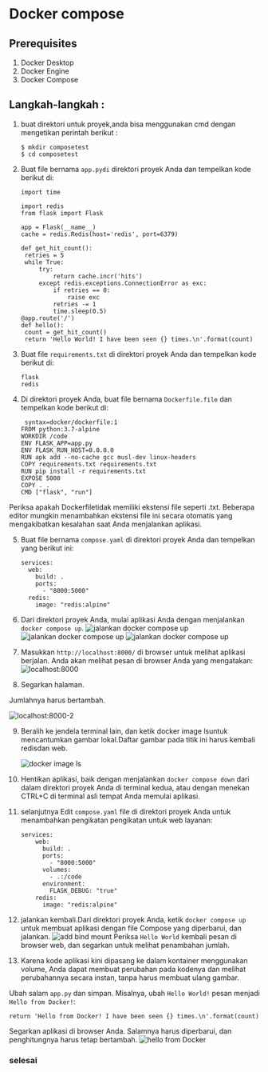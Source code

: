 # Docker compose

## Prerequisites

1. Docker Desktop
2. Docker Engine
3. Docker Compose

## Langkah-langkah :

1. buat direktori untuk proyek,anda bisa menggunakan cmd dengan mengetikan perintah berikut :
   ```
   $ mkdir composetest
   $ cd composetest
   ```

2. Buat file bernama `app.pydi` direktori proyek Anda dan tempelkan kode berikut di:
   ```
   import time

   import redis
   from flask import Flask

   app = Flask(__name__)
   cache = redis.Redis(host='redis', port=6379)

   def get_hit_count():
    retries = 5
    while True:
        try:
            return cache.incr('hits')
        except redis.exceptions.ConnectionError as exc:
            if retries == 0:
                raise exc
            retries -= 1
            time.sleep(0.5)
   @app.route('/')
   def hello():
    count = get_hit_count()
    return 'Hello World! I have been seen {} times.\n'.format(count)
   ```

3. Buat file `requirements.txt` di direktori proyek Anda dan tempelkan kode berikut di:
      ```
      flask
      redis
      ```
4. Di direktori proyek Anda, buat file bernama `Dockerfile.file` dan tempelkan kode berikut di:
   ```
    syntax=docker/dockerfile:1
   FROM python:3.7-alpine
   WORKDIR /code
   ENV FLASK_APP=app.py
   ENV FLASK_RUN_HOST=0.0.0.0
   RUN apk add --no-cache gcc musl-dev linux-headers
   COPY requirements.txt requirements.txt
   RUN pip install -r requirements.txt
   EXPOSE 5000
   COPY . .
   CMD ["flask", "run"]
   ```
Periksa apakah Dockerfiletidak memiliki ekstensi file seperti .txt. Beberapa editor mungkin menambahkan ekstensi file ini secara otomatis yang mengakibatkan kesalahan saat Anda menjalankan aplikasi.

5. Buat file bernama `compose.yaml` di direktori proyek Anda dan tempelkan yang berikut ini:
   ```
   services:
     web:
       build: .
       ports:
         - "8000:5000"
     redis:
       image: "redis:alpine"
   ```

6. Dari direktori proyek Anda, mulai aplikasi Anda dengan menjalankan `docker compose up`.
   ![jalankan docker compose up](./01-docker-composite-up.jpg)
   ![jalankan docker compose up](./02-docker-composite-up.jpg)
   ![jalankan docker compose up](./03-docker-composite-up.jpg)

7. Masukkan `http://localhost:8000/` di browser untuk melihat aplikasi berjalan.
   Anda akan melihat pesan di browser Anda yang mengatakan:
   ![localhost:8000](./localhost-8000.jpg)

8. Segarkan halaman.

Jumlahnya harus bertambah.

![localhost:8000-2](./)

9. Beralih ke jendela terminal lain, dan ketik docker image lsuntuk mencantumkan gambar lokal.Daftar gambar pada titik ini harus kembali redisdan web.

    ![docker image ls](./docker-image-ls.jpg)

10. Hentikan aplikasi, baik dengan menjalankan `docker compose down` dari dalam direktori proyek Anda di terminal kedua, atau dengan menekan CTRL+C di terminal asli tempat Anda memulai aplikasi.

11. selanjutnya Edit `compose.yaml` file di direktori proyek Anda untuk menambahkan pengikatan pengikatan untuk web layanan:
    ```
    services:
        web:
          build: .
          ports:
            - "8000:5000"
          volumes:
            - .:/code
          environment:
            FLASK_DEBUG: "true"
        redis:
          image: "redis:alpine"
    ```

12. jalankan kembali.Dari direktori proyek Anda, ketik `docker compose up` untuk membuat aplikasi dengan file Compose yang diperbarui, dan jalankan.
    ![add bind mount](./06-add-bind-mount.jpg)
Periksa `Hello World` kembali pesan di browser web, dan segarkan untuk melihat penambahan jumlah.

13. Karena kode aplikasi kini dipasang ke dalam kontainer menggunakan volume, Anda dapat membuat perubahan pada kodenya dan melihat perubahannya secara instan, tanpa harus membuat ulang gambar.

Ubah salam `app.py` dan simpan. Misalnya, ubah `Hello World!` pesan menjadi `Hello from Docker!`:
   ```
   return 'Hello from Docker! I have been seen {} times.\n'.format(count)
   ```
Segarkan aplikasi di browser Anda. Salamnya harus diperbarui, dan penghitungnya harus tetap bertambah.
![hello from Docker](./localhost-8000-2.jpg)


### selesai
